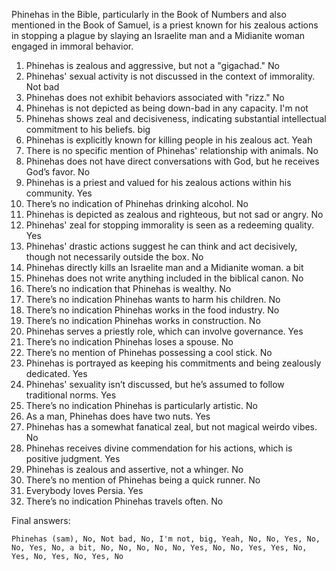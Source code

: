 Phinehas in the Bible, particularly in the Book of Numbers and also mentioned in the Book of Samuel, is a priest known for his zealous actions in stopping a plague by slaying an Israelite man and a Midianite woman engaged in immoral behavior.

1. Phinehas is zealous and aggressive, but not a "gigachad." No
2. Phinehas' sexual activity is not discussed in the context of immorality. Not bad
3. Phinehas does not exhibit behaviors associated with "rizz." No
4. Phinehas is not depicted as being down-bad in any capacity. I'm not
5. Phinehas shows zeal and decisiveness, indicating substantial intellectual commitment to his beliefs. big
6. Phinehas is explicitly known for killing people in his zealous act. Yeah
7. There is no specific mention of Phinehas' relationship with animals. No
8. Phinehas does not have direct conversations with God, but he receives God’s favor. No
9. Phinehas is a priest and valued for his zealous actions within his community. Yes
10. There’s no indication of Phinehas drinking alcohol. No
11. Phinehas is depicted as zealous and righteous, but not sad or angry. No
12. Phinehas' zeal for stopping immorality is seen as a redeeming quality. Yes
13. Phinehas' drastic actions suggest he can think and act decisively, though not necessarily outside the box. No
14. Phinehas directly kills an Israelite man and a Midianite woman. a bit
15. Phinehas does not write anything included in the biblical canon. No
16. There’s no indication that Phinehas is wealthy. No
17. There’s no indication Phinehas wants to harm his children. No
18. There’s no indication Phinehas works in the food industry. No
19. There’s no indication Phinehas works in construction. No
20. Phinehas serves a priestly role, which can involve governance. Yes
21. There’s no indication Phinehas loses a spouse. No
22. There’s no mention of Phinehas possessing a cool stick. No
23. Phinehas is portrayed as keeping his commitments and being zealously dedicated. Yes
24. Phinehas' sexuality isn’t discussed, but he’s assumed to follow traditional norms. Yes
25. There’s no indication Phinehas is particularly artistic. No
26. As a man, Phinehas does have two nuts. Yes
27. Phinehas has a somewhat fanatical zeal, but not magical weirdo vibes. No
28. Phinehas receives divine commendation for his actions, which is positive judgment. Yes
29. Phinehas is zealous and assertive, not a whinger. No
30. There’s no mention of Phinehas being a quick runner. No
31. Everybody loves Persia. Yes
32. There’s no indication Phinehas travels often. No

Final answers:

```Phinehas (sam), No, Not bad, No, I'm not, big, Yeah, No, No, Yes, No, No, Yes, No, a bit, No, No, No, No, No, Yes, No, No, Yes, Yes, No, Yes, No, Yes, No, Yes, No```